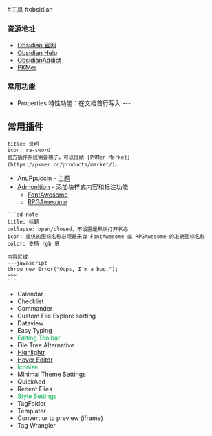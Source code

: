 #工具 #obsidian

### 资源地址

- [Obsidian 官网](https://obsidian.md/)
- [Obsidian Help](https://publish.obsidian.md/help-zh/)
- [ObsidianAddict](https://obsidianaddict.com/)
- [PKMer](https://pkmer.cn/)

### 常用功能

- Properties 特性功能：在文档首行写入 ---

## 常用插件

```ad-note
title: 说明
icon: ra-sword
官方插件系统需要梯子，可以借助 [PKMer Market](https://pkmer.cn/products/market/)。
```

- AnuPpuccin - 主题
- [Admonition](https://github.com/javalent/admonitions) - 添加块样式内容和标注功能
	- [FontAwesome](https://fontawesome.com/v6/search?o=r&m=free)
	- [RPGAwesome](https://nagoshiashumari.github.io/Rpg-Awesome/)

````
```ad-note
title: 标题
collapse: open/closed，不设置是默认打开状态
icon: 提供的图标名称必须是来自 FontAwesome 或 RPGAwesome 的准确图标名称
color: 支持 rgb 值

内容区域
~~~javascript
throw new Error("Oops, I'm a bug.");
~~~
```
````

- Calendar
- Checklist
- Commander
- Custom File Explore sorting
- Dataview
- Easy Typing
- <font color="#00b050">Editing Toolbar</font>
- File Tree Alternative
- [Highlightr](https://github.com/chetachiezikeuzor/Highlightr-Plugin)
- [Hover Editor](https://github.com/nothingislost/obsidian-hover-editor)
- <font color="#00b050">Iconize</font>
- Minimal Theme Settings
- QuickAdd
- Recent Files
- <font color="#00b050">Style Settings</font>
- TagFolder
- Templater
- Convert ur to preview (iframe)
- Tag Wrangler
